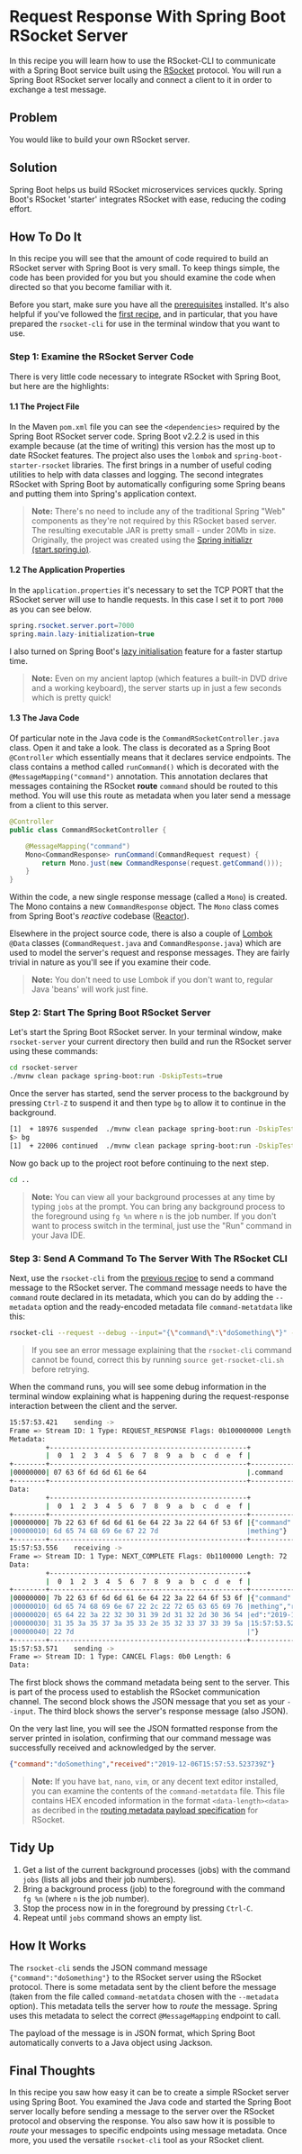 # Request Response With Spring Boot RSocket Server

In this recipe you will learn how to use the RSocket-CLI to communicate with a Spring Boot service built using the [RSocket][rsocket] protocol. You will run a Spring Boot RSocket server locally and connect a client to it in order to exchange a test message.

## Problem

You would like to build your own RSocket server.

## Solution

Spring Boot helps us build RSocket microservices services quckly. Spring Boot's RSocket 'starter' integrates RSocket with ease, reducing the coding effort.

## How To Do It

In this recipe you will see that the amount of code required to build an RSocket server with Spring Boot is very small. To keep things simple, the code has been provided for you but you should examine the code when directed so that you become familiar with it.

Before you start, make sure you have all the [prerequisites][pre] installed. It's also helpful if you've followed the [first recipe][recipe], and in particular, that you have prepared the `rsocket-cli` for use in the terminal window that you want to use.

### Step 1: Examine the RSocket Server Code

There is very little code necessary to integrate RSocket with Spring Boot, but here are the highlights:

#### 1.1 The Project File

In the Maven `pom.xml` file you can see the `<dependencies>` required by the Spring Boot RSocket server code. Spring Boot v2.2.2 is used in this example because (at the time of writing) this version has the most up to date RSocket features. The project also uses the `lombok` and `spring-boot-starter-rsocket` libraries. The first brings in a number of useful coding utilities to help with data classes and logging. The second integrates RSocket with Spring Boot by automatically configuring some Spring beans and putting them into Spring's application context.

> **Note:** 
> There's no need to include any of the traditional Spring "Web" components as they're not required by this RSocket based server.
> The resulting executable JAR is pretty small - under 20Mb in size. 
> Originally, the project was created using the [Spring initializr (start.spring.io)][initializr].

#### 1.2 The Application Properties

In the `application.properties` it's necessary to set the TCP PORT that the RSocket server will use to handle requests. In this case I set it to port `7000` as you can see below.

```java
spring.rsocket.server.port=7000
spring.main.lazy-initialization=true
```

I also turned on Spring Boot's [lazy initialisation][lazy] feature for a faster startup time.

> **Note:**
> Even on my ancient laptop (which features a built-in DVD drive and a working keyboard), the server starts up in just a few seconds which is pretty quick!

#### 1.3 The Java Code

Of particular note in the Java code is the `CommandRSocketController.java` class. Open it and take a look. The class is decorated as a Spring Boot `@Controller` which essentially means that it declares service endpoints. The class contains a method called `runCommand()` which is decorated with the `@MessageMapping("command")` annotation. This annotation declares that messages containing the RSocket **route** `command` should be routed to this method. You will use this route as metadata when you later send a message from a client to this server.

```java
@Controller
public class CommandRSocketController {

    @MessageMapping("command")
    Mono<CommandResponse> runCommand(CommandRequest request) {
        return Mono.just(new CommandResponse(request.getCommand()));
    }
}
```

Within the code, a new single response message (called a `Mono`) is created. The Mono contains a new `CommandResponse` object. The `Mono` class comes from Spring Boot's *reactive* codebase ([Reactor][reactor]).

Elsewhere in the project source code, there is also a couple of [Lombok][lombok] `@Data` classes (`CommandRequest.java` and `CommandResponse.java`) which are used to model the server's request and response messages. They are fairly trivial in nature as you'll see if you examine their code.

> **Note:**
> You don't need to use Lombok if you don't want to, regular Java 'beans' will work just fine.

### Step 2: Start The Spring Boot RSocket Server

Let's start the Spring Boot RSocket server. In your terminal window, make `rsocket-server` your current directory then build and run the RSocket server using these commands:
 
```bash
cd rsocket-server
./mvnw clean package spring-boot:run -DskipTests=true
```

Once the server has started, send the server process to the background by pressing `Ctrl-Z` to suspend it and then type `bg` to allow it to continue in the background.

```bash
[1]  + 18976 suspended  ./mvnw clean package spring-boot:run -DskipTests=true
$> bg
[1]  + 22006 continued  ./mvnw clean package spring-boot:run -DskipTests=true
```

Now go back up to the project root before continuing to the next step.

```bash
cd ..
```

> **Note:**
> You can view all your background processes at any time by typing `jobs` at the prompt. You can bring any background process to the foreground using `fg %n` where `n` is the job number. If you don't want to process switch in the terminal, just use the "Run" command in your Java IDE.

### Step 3: Send A Command To The Server With The RSocket CLI

Next, use the `rsocket-cli` from the [previous recipe][recipe] to send a command message to the RSocket server. The command message needs to have the `command` route declared in its metadata, which you can do by adding the `--metadata` option and the ready-encoded metadata file `command-metatdata` like this:

```bash
rsocket-cli --request --debug --input="{\"command\":\"doSomething\"}" --dataFormat="json" --metadata=@command-metadata --metadataFormat="message/x.rsocket.routing.v0"  tcp://localhost:7000
```

> If you see an error message explaining that the `rsocket-cli` command cannot be found, correct this by running `source get-rsocket-cli.sh` before retrying.

When the command runs, you will see some debug information in the terminal window explaining what is happening during the request-response interaction between the client and the server.

```bash
15:57:53.421	sending ->
Frame => Stream ID: 1 Type: REQUEST_RESPONSE Flags: 0b100000000 Length: 42
Metadata:
         +-------------------------------------------------+
         |  0  1  2  3  4  5  6  7  8  9  a  b  c  d  e  f |
+--------+-------------------------------------------------+----------------+
|00000000| 07 63 6f 6d 6d 61 6e 64                         |.command        |
+--------+-------------------------------------------------+----------------+
Data:
         +-------------------------------------------------+
         |  0  1  2  3  4  5  6  7  8  9  a  b  c  d  e  f |
+--------+-------------------------------------------------+----------------+
|00000000| 7b 22 63 6f 6d 6d 61 6e 64 22 3a 22 64 6f 53 6f |{"command":"doSo|
|00000010| 6d 65 74 68 69 6e 67 22 7d                      |mething"}       |
+--------+-------------------------------------------------+----------------+
15:57:53.556	receiving ->
Frame => Stream ID: 1 Type: NEXT_COMPLETE Flags: 0b1100000 Length: 72
Data:
         +-------------------------------------------------+
         |  0  1  2  3  4  5  6  7  8  9  a  b  c  d  e  f |
+--------+-------------------------------------------------+----------------+
|00000000| 7b 22 63 6f 6d 6d 61 6e 64 22 3a 22 64 6f 53 6f |{"command":"doSo|
|00000010| 6d 65 74 68 69 6e 67 22 2c 22 72 65 63 65 69 76 |mething","receiv|
|00000020| 65 64 22 3a 22 32 30 31 39 2d 31 32 2d 30 36 54 |ed":"2019-12-06T|
|00000030| 31 35 3a 35 37 3a 35 33 2e 35 32 33 37 33 39 5a |15:57:53.523739Z|
|00000040| 22 7d                                           |"}              |
+--------+-------------------------------------------------+----------------+
15:57:53.571	sending ->
Frame => Stream ID: 1 Type: CANCEL Flags: 0b0 Length: 6
Data:
```

The first block shows the command metadata being sent to the server. This is part of the process used to establish the RSocket communication channel. The second block shows the JSON message that you set as your `--input`. The third block shows the server's response message (also JSON). 

On the very last line, you will see the JSON formatted response from the server printed in isolation, confirming that our command message was successfully received and acknowledged by the server.

```json
{"command":"doSomething","received":"2019-12-06T15:57:53.523739Z"}
```

> **Note:**
> If you have `bat`, `nano`, `vim`, or any decent text editor installed, you can examine the contents of the `command-metatdata` file. This file contains HEX encoded information in the format `<data-length><data>` as decribed in the [routing metadata payload specification][metadata] for RSocket.

## Tidy Up

1. Get a list of the current background processes (jobs) with the command `jobs` (lists all jobs and their job numbers).
2. Bring a background process (job) to the foreground with the command `fg %n` (where `n` is the job number).
3. Stop the process now in in the foreground by pressing `Ctrl-C`.
4. Repeat until `jobs` command shows an empty list.


## How It Works

The `rsocket-cli` sends the JSON command message `{"command":"doSomething"}` to the RSocket server using the RSocket protocol. There is some metadata sent by the client before the message (taken from the file called `command-metatdata` chosen with the `--metadata` option). This metadata tells the server how to *route* the  message. Spring uses this metadata to select the correct `@MessageMapping` endpoint to call.

The payload of the message is in JSON format, which Spring Boot automatically converts to a Java object using Jackson.

## Final Thoughts

In this recipe you saw how easy it can be to create a simple RSocket server using Spring Boot. You examined the Java code and started the Spring Boot server locally before sending a message to the server over the RSocket protocol and observing the response. You also saw how it is possible to *route* your messages to specific endpoints using message metadata. Once more, you used the versatile `rsocket-cli` tool as your RSocket client.

[initializr]: https://start.spring.io
[initializr-link]: https://start.spring.io/#!type=maven-project&language=java&platformVersion=2.2.1.RELEASE&packaging=jar&jvmVersion=1.8&groupId=io.pivotal&artifactId=rsocket-server&name=rsocket-server&description=Demo%20project%20for%20Spring%20Boot&packageName=io.pivotal.rsocket-server&dependencies=lombok,rsocket
[recipe]: ./first-try-rsocket.md
[lazy]: https://spring.io/blog/2019/03/14/lazy-initialization-in-spring-boot-2-2
[pre]: ./prerequisites.md
[rsocket]: https://rsocket.io
[metadata]: https://github.com/rsocket/rsocket/blob/master/Extensions/Routing.md
[lombok]: https://projectlombok.org/
[reactor]: https://projectreactor.io/
